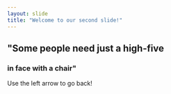 ```yaml
---
layout: slide
title: "Welcome to our second slide!"
---
```

<h2>"Some people need just a high-five</h2><h3>in face with a chair"</h3>
Use the left arrow to go back!
